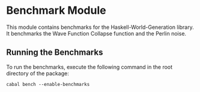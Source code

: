 # Benchmark Module

This module contains benchmarks for the Haskell-World-Generation library.
It benchmarks the Wave Function Collapse function and the Perlin noise.

## Running the Benchmarks

To run the benchmarks, execute the following command in the root directory of the package:

```cabal bench --enable-benchmarks```
